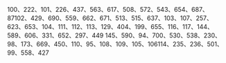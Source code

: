 100、222、101、226、437、563、617、508、572、543、654、687、87102、429、690、559、662、671、513、515、637、103、107、257、623、653、104、111、112、113、129、404、199、655、116、117、144、589、606、331、652、297、449
145、590、94、700、530、538、230、98、173、669、450、110、95、108、109、105、106114、235、236、501、99、558、427
